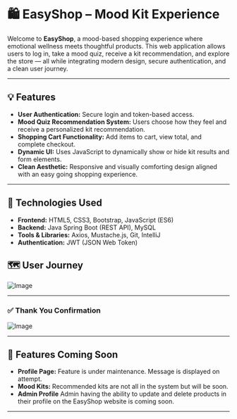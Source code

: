 # 🛍️ EasyShop – Mood Kit Experience

Welcome to **EasyShop**, a mood-based shopping experience where emotional wellness meets thoughtful products. This web application allows users to log in, take a mood quiz, receive a kit recommendation, and explore the store — all while integrating modern design, secure authentication, and a clean user journey.

---

## 💡 Features

- **User Authentication:** Secure login and token-based access.
- **Mood Quiz Recommendation System:** Users choose how they feel and receive a personalized kit recommendation.
- **Shopping Cart Functionality:** Add items to cart, view total, and complete checkout.
- **Dynamic UI:** Uses JavaScript to dynamically show or hide kit results and form elements.
- **Clean Aesthetic:** Responsive and visually comforting design aligned with an easy going shopping experience.

---

## 🧪 Technologies Used

- **Frontend:** HTML5, CSS3, Bootstrap, JavaScript (ES6)
- **Backend:** Java Spring Boot (REST API), MySQL
- **Tools & Libraries:** Axios, Mustache.js, Git, IntelliJ
- **Authentication:** JWT (JSON Web Token)


## 🗺️ User Journey
![Image](https://github.com/user-attachments/assets/113317b0-3e66-4cce-91b1-29d796fe64a0)

---

### ✅ Thank You Confirmation  
![Image](https://github.com/user-attachments/assets/f8fc3554-e26d-4919-b487-db3362035802)

---

## 🚧 Features Coming Soon

- **Profile Page:** Feature is under maintenance. Message is displayed on attempt.
- **Mood Kits:** Recommended kits are not all in the system but will be soon.
- **Admin Profile** Admin having the ability to update and delete products in their profile on the EasyShop website is coming soon.

---



